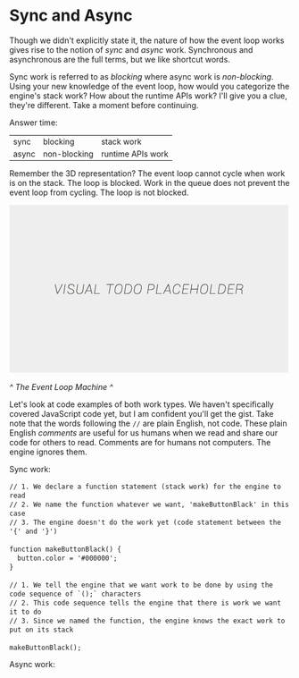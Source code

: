 # Sync and Async

Though we didn't explicitly state it, the nature of how the event loop works gives rise to the notion of *sync* and *async* work. Synchronous and asynchronous are the full terms, but we like shortcut words.

Sync work is referred to as *blocking* where async work is *non-blocking*. Using your new knowledge of the event loop, how would you categorize the engine's stack work? How about the runtime APIs work? I'll give you a clue, they're different. Take a moment before continuing.

Answer time:
<table>
  <tr>
    <td>sync</td>
    <td>blocking</td>
    <td>stack work</td>
  </tr>
  <tr>
    <td>async</td>
    <td>non-blocking</td>
    <td>runtime APIs work</td>
  </tr>
</table>

Remember the 3D representation? The event loop cannot cycle when work is on the stack. The loop is blocked. Work in the queue does not prevent the event loop from cycling. The loop is not blocked.

![alt text](../assets/visual-todo-placeholder.jpg "The Event Loop Machine")

*^ The Event Loop Machine ^*

Let's look at code examples of both work types. We haven't specifically covered JavaScript code yet, but I am confident you'll get the gist. Take note that the words following the `//` are plain English, not code. These plain English *comments* are useful for us humans when we read and share our code for others to read. Comments are for humans not computers. The engine ignores them.

Sync work:
```
// 1. We declare a function statement (stack work) for the engine to read
// 2. We name the function whatever we want, 'makeButtonBlack' in this case
// 3. The engine doesn't do the work yet (code statement between the '{' and '}')

function makeButtonBlack() {
  button.color = '#000000';
}

// 1. We tell the engine that we want work to be done by using the code sequence of `();` characters
// 2. This code sequence tells the engine that there is work we want it to do
// 3. Since we named the function, the engine knows the exact work to put on its stack

makeButtonBlack();
```

Async work:
```

```

